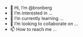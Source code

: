- 👋 Hi, I’m @bronberg
- 👀 I’m interested in ...
- 🌱 I’m currently learning ...
- 💞️ I’m looking to collaborate on ...
- 📫 How to reach me ...

<!---
bronberg/bronberg is a ✨ special ✨ repository because its `README.md` (this file) appears on your GitHub profile.
You can click the Preview link to take a look at your changes.
--->
